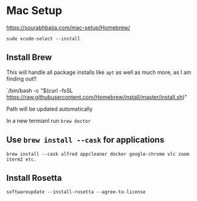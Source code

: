 # Mac Setup

https://sourabhbajja.com/mac-setup/Homebrew/

`sude xcode-select --install`

## Install Brew

This will handle all package installs like `apt` as well as much more, as I am finding out!!

`/bin/bash -c "$(curl -fsSL https://raw.githubusercontent.com/Homebrew/install/master/install.sh)"

Path will be updated automatically

In a new termianl run `brew doctor`

## Use `brew install --cask` for applications

`brew install --cask alfred appcleaner docker google-chrome vlc zoom iterm2 etc.`

## Install Rosetta

`softwareupdate --install-rosetta --agree-to-license`
